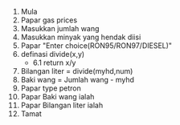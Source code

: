 1. Mula
2. Papar gas prices
3.  Masukkan jumlah wang
4. Masukkan minyak yang hendak diisi
5. Papar "Enter choice(RON95/RON97/DIESEL)"
6. definasi divide(x,y)
    - 6.1 return x/y
7. Bilangan liter = divide(myhd,num)
8. Baki wang = Jumlah wang - myhd
9. Papar type petron
10. Papar Baki wang ialah
11. Papar Bilangan liter ialah
12. Tamat
